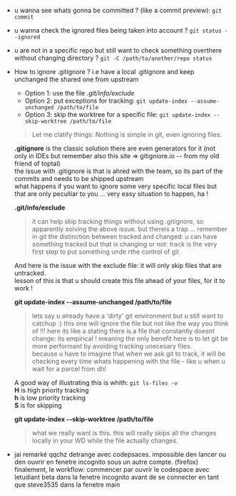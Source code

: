 * u wanna see whats gonna be committed ? (like a commit preview): `git commit`
* u wanna check the ignored files being taken into account ? `git status --ignored`
* u are not in a specific repo but still want to check something overthere without changing directory ? `git -C /path/to/another/repo status`
* How to ignore .gitignore ? i.e have a local .gitignore and keep unchanged the shared one from upstream
  * Option 1: use the file *.git/info/exclude*
  * Option 2: put exceptions for tracking: `git update-index --assume-unchanged /path/to/file`
  * Option 3: skip the worktree for a specific file: `git update-index --skip-worktree /path/to/file`  
  >Let me clatify things:
  >Nothing is simple in git, even ignoring files.
  
  **.gitignore** is the classic solution
  there are even generators for it (not only in IDEs but remember also this site => gitigniore.io -- from my old friend of toptal)  
  the issue with .gitignore is that is ahred with the team, so its part of the commits and needs to be shipped upstream  
  what happens if you want to ignore some very specific local files but that are only peculliar to you ... very easy situation to happen, ha !

  **.git/info/exclude**
  >it can help skip tracking things without using .gitignore, so apparently solving the above issue.
  but thereis a trap ...
  > remember in git the distinction between tracked and changed: u can have something tracked but that is changing or not: track is the very first step to put something unde rthe control of git

  And here is the issue with the exclude file: it will only skip files that are untracked.  
  lesson of this is that u should create this file ahead of your files, for it to work !  

  **git update-index --assume-unchanged /path/to/file**
  > lets say u already have a 'dirty' git environment but u still want to catchup :)
  > this one will ignore the file but not like the way you think of !!!
  > here its like a stating there is a file that constantly doesnt change: its empirical ! meaning the only benefit here is to let git be more performant by avoiding tracking unecesary files.  
  > because u have to imagine that when we ask git to track, it will be checking every time whats happening with the file - like u when u wait for a parcel from dhl  

  A good way of illustrating this is whith: `git ls-files -v`  
  **H** is high priority tracking  
  **h** is low priority tracking  
  **S** is for skipping  

  **git update-index --skip-worktree /path/to/file**  
  > what we really want is this.
  > this will really skips all the changes locally in your WD while the file actually changes.
* jai remarké qqchz detrange avec codepsaces. impossible den lancer ou den ouvrir en fenetre incognito sous un autre compte. (firefox)
  finalement, le workflow: commencer par ouvrir le codespace avec letudiant beta dans la fenetre incognito avant de se connecter en tant que steve3535 dans la fenetre main
  



  
  
    
  
  
  
  

